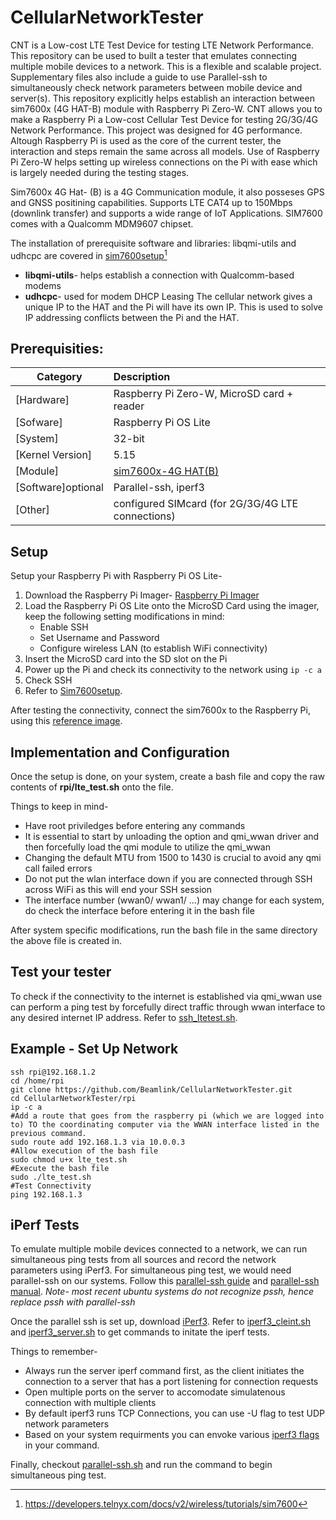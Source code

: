 # CellularNetworkTester

CNT is a Low-cost LTE Test Device for testing LTE Network Performance. This repository can be used to built a tester that emulates connecting multiple mobile devices to a network. This is a flexible and scalable project. Supplementary files also include a guide to use Parallel-ssh to simultaneously check network parameters between mobile device and server(s). This repository explicitly helps establish an interaction between sim7600x (4G HAT-B) module with Raspberry Pi Zero-W. CNT allows you to make a Raspberry Pi a Low-cost Cellular Test Device for testing 2G/3G/4G Network Performance. This project was designed for 4G performance. Altough Raspberry Pi is used as the core of the current tester, the interaction and steps remain the same across all models. Use of Raspberry Pi Zero-W helps setting up wireless connections on the Pi with ease which is largely needed during the testing stages.  

Sim7600x 4G Hat- (B) is a 4G Communication module, it also posseses GPS and GNSS positining capabilities. Supports LTE CAT4 up to 150Mbps (downlink transfer) and supports a wide range of IoT Applications. SIM7600 comes with a Qualcomm MDM9607 chipset.

The installation of prerequisite software and libraries: libqmi-utils and udhcpc are covered in [sim7600setup](https://github.com/Beamlink/CellularNetworkTester/blob/main/sim7600setup)[^1]
- **libqmi-utils**- helps establish a connection with Qualcomm-based modems
- **udhcpc**- used for modem DHCP Leasing 
The cellular network gives a unique IP to the HAT and the Pi will have its own IP. This is used to solve IP addressing conflicts between the Pi and the HAT.


## Prerequisities: 
| Category          | Description                                                                                       |
| ----------------- |:--------------------------------------------------------------------------------------------------|
| [Hardware]        | Raspberry Pi Zero-W, MicroSD card + reader                                                        |
| [Sofware]         | Raspberry Pi OS Lite                                                                              |
| [System]          | 32-bit                                                                                            |
| [Kernel Version]  | 5.15                                                                                              |
| [Module]          | [sim7600x-4G HAT(B)](https://www.waveshare.com/product/sim7600g-h-4g-hat-b.htm)                   |
| [Software]optional| Parallel-ssh, iperf3                                                                              |
| [Other]           | configured SIMcard (for 2G/3G/4G LTE connections)                                                 |

## Setup 

Setup your Raspberry Pi with Raspberry Pi OS Lite- 
1. Download the Raspberry Pi Imager- [Raspberry Pi Imager](https://www.raspberrypi.com/software/) 
2. Load the Raspberry Pi OS Lite onto the MicroSD Card using the imager, keep the following setting modifications in mind:
   - Enable SSH 
   - Set Username and Password 
   - Configure wireless LAN (to establish WiFi connectivity)
3. Insert the MicroSD card into the SD slot on the Pi
4. Power up the Pi and check its connectivity to the network using ``` ip -c a ```
5. Check SSH 
6. Refer to [Sim7600setup](https://github.com/Beamlink/CellularNetworkTester/blob/main/sim7600setup). 

After testing the connectivity, connect the sim7600x to the Raspberry Pi, using this [reference image](https://forums.raspberrypi.com/viewtopic.php?t=323177). 

## Implementation and Configuration

Once the setup is done, on your system, create a bash file and copy the raw contents of **rpi/lte_test.sh** onto the file. 

Things to keep in mind- 
- Have root priviledges before entering any commands
- It is essential to start by unloading the option and qmi_wwan driver and then forcefully load the qmi module to utilize the qmi_wwan 
- Changing the default MTU from 1500 to 1430 is crucial to avoid any qmi call failed errors
- Do not put the wlan interface down if you are connected through SSH across WiFi as this will end your SSH session
- The interface number (wwan0/ wwan1/ ...) may change for each system, do check the interface before entering it in the bash file 

After system specific modifications, run the bash file in the same directory the above file is created in. 

## Test your tester 

To check if the connectivity to the internet is established via qmi_wwan use can perform a ping test by forcefully direct traffic through wwan interface to any desired internet IP address. Refer to [ssh_ltetest.sh](ssh_ltetest.sh). 

## Example - Set Up Network

```
ssh rpi@192.168.1.2
cd /home/rpi
git clone https://github.com/Beamlink/CellularNetworkTester.git
cd CellularNetworkTester/rpi
ip -c a
#Add a route that goes from the raspberry pi (which we are logged into to) TO the coordinating computer via the WWAN interface listed in the previous command.
sudo route add 192.168.1.3 via 10.0.0.3
#Allow execution of the bash file
sudo chmod u+x lte_test.sh
#Execute the bash file
sudo ./lte_test.sh
#Test Connectivity
ping 192.168.1.3
```
## iPerf Tests

To emulate multiple mobile devices connected to a network, we can run simultaneous ping tests from all sources and record the network parameters using iPerf3. 
For simultaneous ping test, we would need parallel-ssh on our systems. Follow this [parallel-ssh guide](https://www.cyberciti.biz/cloud-computing/how-to-use-pssh-parallel-ssh-program-on-linux-unix/) and [parallel-ssh manual](https://manpages.ubuntu.com/manpages/focal/man1/parallel-ssh.1.html). 
*Note- most recent ubuntu systems do not recognize pssh, hence replace pssh with parallel-ssh* 

Once the parallel ssh is set up, download [iPerf3](https://linuxhint.com/install-iperf3-ubuntu/). Refer to [iperf3_cleint.sh](https://github.com/Beamlink/CellularNetworkTester/blob/main/iperf3_client.sh) and [iperf3_server.sh](https://github.com/Beamlink/CellularNetworkTester/blob/main/iperf3_server.sh) to get commands to initate the iperf tests. 

Things to remember- 
- Always run the server iperf command first, as the client initiates the connection to a server that has a port listening for connection requests
- Open multiple ports on the server to accomodate simulatenous connection with multiple clients 
- By default iperf3 runs TCP Connections, you can use -U flag to test UDP network parameters 
- Based on your system requirments you can envoke various [iperf3 flags](https://iperf.fr/iperf-doc.php) in your command. 

Finally, checkout [parallel-ssh.sh](https://github.com/Beamlink/CellularNetworkTester/blob/main/parallel-ssh.sh) and run the command to begin simultaneous ping test. 

[^1]: https://developers.telnyx.com/docs/v2/wireless/tutorials/sim7600
